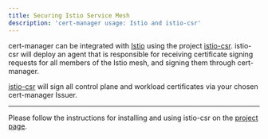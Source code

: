 ```yaml
---
title: Securing Istio Service Mesh
description: 'cert-manager usage: Istio and istio-csr'
---
```


cert-manager can be integrated with [Istio](https://istio.io) using the project
[istio-csr](https://github.com/cert-manager/istio-csr). istio-csr will deploy an
agent that is responsible for receiving certificate signing requests for all
members of the Istio mesh, and signing them through cert-manager.

[istio-csr](https://github.com/cert-manager/istio-csr) will sign all control
plane and workload certificates via your chosen cert-manager Issuer.

---

Please follow the instructions for installing and using istio-csr on the
[project page](../projects/istio-csr).
